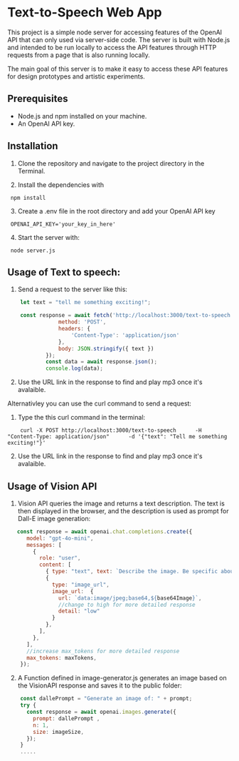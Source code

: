 # Text-to-Speech Web App

This project is a simple node server for accessing features of the OpenAI API that can only used via server-side code. The server is built with Node.js and intended to be run locally to access the API features through HTTP requests from a page that is also running locally. 

The main goal of this server is to make it easy to access these API features for design prototypes and artistic experiments. 

## Prerequisites

- Node.js and npm installed on your machine.
- An OpenAI API key.


## Installation

1. Clone the repository and navigate to the project directory in the Terminal.

2. Install the dependencies with   

```  npm install ```  

3. Create a .env file in the root directory and add your OpenAI API key 

```  OPENAI_API_KEY='your_key_in_here' ```  


4. Start the server with:

```  node server.js ```

## Usage of Text to speech:

1. Send a request to the server like this:  

```javascript
    let text = "tell me something exciting!";

    const response = await fetch('http://localhost:3000/text-to-speech', {
                method: 'POST',
                headers: {
                    'Content-Type': 'application/json'
                },
                body: JSON.stringify({ text }) 
            });
            const data = await response.json();
            console.log(data);
```
2. Use the URL link in the response to find and play mp3 once it's avalaible.

Alternativley you can use the curl command to send a request:

1.  Type the this curl command in the terminal:

```terminal
    curl -X POST http://localhost:3000/text-to-speech      -H "Content-Type: application/json"      -d '{"text": "Tell me something exciting!"}'
```
2. Use the URL link in the response to find and play mp3 once it's avalaible.


## Usage of Vision API 

1. Vision API queries the image and returns a text description. The text is then displayed in the browser, and the description is used as prompt for Dall-E image generation:

```javascript
   const response = await openai.chat.completions.create({
      model: "gpt-4o-mini",
      messages: [
        {
          role: "user",
          content: [
            { type: "text", text: `Describe the image. Be specific about the objects, or people, their colors, textures, etc. Use maximum ${maxTokens} tokens.`},
            {
              type: "image_url",
              image_url:  {
                url: `data:image/jpeg;base64,${base64Image}`,
                //change to high for more detailed response
                detail: "low"
              }
            },
          ],
        },
      ],
      //increase max_tokens for more detailed response
      max_tokens: maxTokens,
    });
```

2. A Function defined in image-generator.js generates an image based on the VisionAPI response and saves it to the public folder:
```javascript
    const dallePrompt = "Generate an image of: " + prompt;
    try {
      const response = await openai.images.generate({
        prompt: dallePrompt ,
        n: 1,
        size: imageSize,
      });
    }
    .....
```
